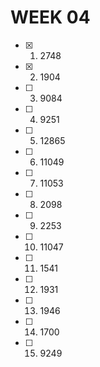# WEEK 04

- [x] 1. 2748
- [x] 2. 1904
- [ ] 3. 9084
- [ ] 4. 9251
- [ ] 5. 12865
- [ ] 6. 11049
- [ ] 7. 11053
- [ ] 8. 2098
- [ ] 9. 2253
- [ ] 10. 11047
- [ ] 11. 1541
- [ ] 12. 1931
- [ ] 13. 1946
- [ ] 14. 1700
- [ ] 15. 9249
